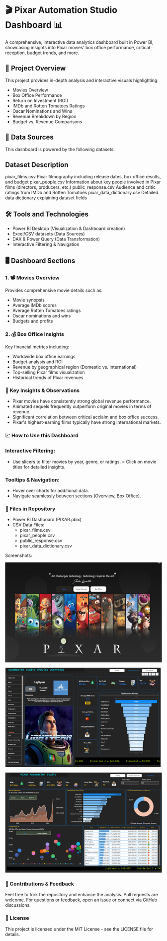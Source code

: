 # 🎬 Pixar Automation Studio Dashboard 📊

A comprehensive, interactive data analytics dashboard built in Power BI, showcasing insights into Pixar movies' box office performance, critical reception, budget trends, and more.

## 🚩 Project Overview
This project provides in-depth analysis and interactive visuals highlighting:

- Movies Overview
- Box Office Performance
- Return on Investment (ROI)
- IMDb and Rotten Tomatoes Ratings
- Oscar Nominations and Wins
- Revenue Breakdown by Region
- Budget vs. Revenue Comparisons

## 📂 Data Sources
This dashboard is powered by the following datasets:

## Dataset	Description
pixar_films.csv	Pixar filmography including release dates, box office results, and budget
pixar_people.csv	Information about key people involved in Pixar films (directors, producers, etc.)
public_response.csv	Audience and critic ratings from IMDb and Rotten Tomatoes
pixar_data_dictionary.csv	Detailed data dictionary explaining dataset fields

## 🛠️ Tools and Technologies
- Power BI Desktop (Visualization & Dashboard creation)
- Excel/CSV datasets (Data Sources)
- DAX & Power Query (Data Transformation)
- Interactive Filtering & Navigation

## 🖥️ Dashboard Sections
### 1. 📽️ Movies Overview
Provides comprehensive movie details such as:

- Movie synopsis
- Average IMDb scores
- Average Rotten Tomatoes ratings
- Oscar nominations and wins
- Budgets and profits

### 2. 💰 Box Office Insights
Key financial metrics including:

- Worldwide box office earnings
- Budget analysis and ROI
- Revenue by geographical region (Domestic vs. International)
- Top-selling Pixar films visualization
- Historical trends of Pixar revenues

### 🚀 Key Insights & Observations
- Pixar movies have consistently strong global revenue performance.
- Animated sequels frequently outperform original movies in terms of revenue.
- Significant correlation between critical acclaim and box office success.
- Pixar's highest-earning films typically have strong international markets.
### 📈 How to Use this Dashboard
### Interactive Filtering:

- Use slicers to filter movies by year, genre, or ratings.
= Click on movie titles for detailed insights.

###  Tooltips & Navigation:

- Hover over charts for additional data.
- Navigate seamlessly between sections (Overview, Box Office).

### 🔖 Files in Repository
- Power BI Dashboard (PIXAR.pbix)
- CSV Data Files:
  - pixar_films.csv
  - pixar_people.csv
  - public_response.csv
  - pixar_data_dictionary.csv

Screenshots:

![image ](https://github.com/Softechanalytics/PIXAR_Studio/blob/f67e2acb43288ae7036e5b69188495894c622eb6/sc1.png)

![image alt](https://github.com/Softechanalytics/PIXAR_Studio/blob/f67e2acb43288ae7036e5b69188495894c622eb6/sc2.png)

![image alt](https://github.com/Softechanalytics/PIXAR_Studio/blob/f67e2acb43288ae7036e5b69188495894c622eb6/sc3.png)

### 🤝 Contributions & Feedback
Feel free to fork the repository and enhance the analysis. Pull requests are welcome. For questions or feedback, open an issue or connect via GitHub discussions.

### 📜 License
This project is licensed under the MIT License - see the LICENSE file for details.
